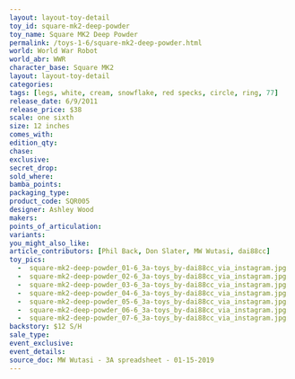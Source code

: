 ```yaml
---
layout: layout-toy-detail 
toy_id: square-mk2-deep-powder
toy_name: Square MK2 Deep Powder
permalink: /toys-1-6/square-mk2-deep-powder.html
world: World War Robot
world_abr: WWR
character_base: Square MK2
layout: layout-toy-detail
categories: 
tags: [legs, white, cream, snowflake, red specks, circle, ring, 77]
release_date: 6/9/2011
release_price: $38 
scale: one sixth
size: 12 inches
comes_with: 
edition_qty: 
chase: 
exclusive: 
secret_drop: 
sold_where: 
bamba_points: 
packaging_type: 
product_code: SQR005
designer: Ashley Wood
makers: 
points_of_articulation: 
variants: 
you_might_also_like: 
article_contributors: [Phil Back, Don Slater, MW Wutasi, dai88cc]
toy_pics: 
  -  square-mk2-deep-powder_01-6_3a-toys_by-dai88cc_via_instagram.jpg
  -  square-mk2-deep-powder_02-6_3a-toys_by-dai88cc_via_instagram.jpg
  -  square-mk2-deep-powder_03-6_3a-toys_by-dai88cc_via_instagram.jpg
  -  square-mk2-deep-powder_04-6_3a-toys_by-dai88cc_via_instagram.jpg
  -  square-mk2-deep-powder_05-6_3a-toys_by-dai88cc_via_instagram.jpg
  -  square-mk2-deep-powder_06-6_3a-toys_by-dai88cc_via_instagram.jpg
  -  square-mk2-deep-powder_07-6_3a-toys_by-dai88cc_via_instagram.jpg
backstory: $12 S/H
sale_type: 
event_exclusive: 
event_details: 
source_doc: MW Wutasi - 3A spreadsheet - 01-15-2019
---
```

